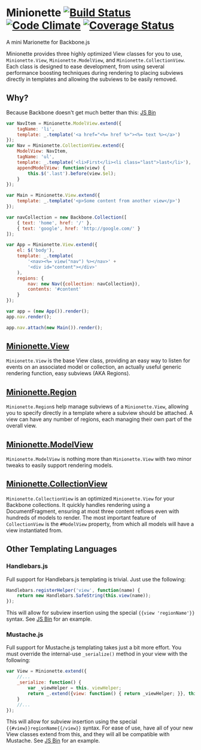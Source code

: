 Minionette [![Build Status](https://travis-ci.org/jridgewell/minionette.png?branch=master)](https://travis-ci.org/jridgewell/minionette) [![Code Climate](https://codeclimate.com/github/jridgewell/minionette.png)](https://codeclimate.com/github/jridgewell/minionette) [![Coverage Status](https://coveralls.io/repos/jridgewell/minionette/badge.png)](https://coveralls.io/r/jridgewell/minionette)
==========

A mini Marionette for Backbone.js

Minionette provides three highly optimized View classes for you to use,
`Minionette.View`, `Minionette.ModelView`, and
`Minionette.CollectionView`. Each class is designed to ease development,
from using several performance boosting techniques during rendering to
placing subviews directly in templates and allowing the subviews to be
easily removed.

Why?
----

Because Backbone doesn't get much better than this: [JS Bin](http://jsbin.com/oKEruPE/9/edit?js,output)

```javascript
var NavItem = Minionette.ModelView.extend({
    tagName: 'li',
    template: _.template('<a href="<%= href %>"><%= text %></a>')
});
var Nav = Minionette.CollectionView.extend({
    ModelView: NavItem,
    tagName: 'ul',
    template: _.template('<li>First</li><li class="last">last</li>'),
    appendModelView: function(view) {
        this.$('.last').before(view.$el);
    }
});

var Main = Minionette.View.extend({
    template: _.template('<p>Some content from another view</p>')
});

var navCollection = new Backbone.Collection([
    { text: 'home', href: '/' },
    { text: 'google', href: 'http://google.com/' }
]);

var App = Minionette.View.extend({
    el: $('body'),
    template: _.template(
        '<nav><%= view("nav") %></nav>' +
        '<div id="content"></div>'
    ),
    regions: {
        nav: new Nav({collection: navCollection}),
        contents: '#content'
    }
});

var app = (new App()).render();
app.nav.render();

app.nav.attach(new Main()).render();
```

[Minionette.View](/docs/minionette.view.md)
-----------------

`Minionette.View` is the base View class, providing an easy way to
listen for events on an associated model or collection, an actually
useful generic rendering function, easy subviews (AKA Regions).


[Minionette.Region](/docs/minionette.region.md)
-------------------

`Minionette.Region`s help manage subviews of a `Minionette.View`,
allowing you to specify directly in a template where a subview should be
attached. A view can have any number of regions, each managing their own
part of the overall view.


[Minionette.ModelView](/docs/minionette.modelview.md)
----------------------

`Minionette.ModelView` is nothing more than `Minionette.View` with two
minor tweaks to easily support rendering models.


[Minionette.CollectionView](/docs/minionette.collectionview.md)
---------------------------

`Minionette.CollectionView` is an optimized `Minionette.View` for your
Backbone collections. It quickly handles rendering using a
DocumentFragment, ensuring at most three content reflows even with
hundreds of models to render. The most important feature of
`CollectionView` is the `#ModelView` property, from which all models
will have a view instantiated from.


Other Templating Languages
--------------------------

### Handlebars.js

Full support for Handlebars.js templating is trivial. Just use the
following:

```javascript
Handlebars.registerHelper('view', function(name) {
    return new Handlebars.SafeString(this.view(name));
});
```

This will allow for subview insertion using the special `{{view
'regionName'}}` syntax. See [JS Bin](http://jsbin.com/oKEruPE/5/edit?js,output)
for an example.

### Mustache.js

Full support for Mustache.js templating takes just a bit more effort.
You must override the internal-use `_serialize()` method in your view
with the following:

```javascript
var View = Minionette.extend({
    //...
    _serialize: function() {
        var _viewHelper = this._viewHelper;
        return _.extend({view: function() { return _viewHelper; }}, this.serialize());
    }
    //...
});
```

This will allow for subview insertion using the special
`{{#view}}regionName{{/view}}` syntax.  For ease of use, have all of
your new View classes extend from this, and they will all be compatible
with Mustache. See [JS Bin](http://jsbin.com/oKEruPE/6/edit?js,output) for an
example.

